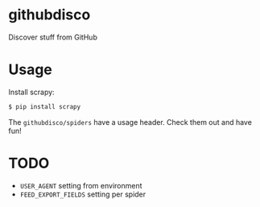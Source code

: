 # githubdisco

Discover stuff from GitHub

# Usage

Install scrapy:

```bash
$ pip install scrapy
```

The `githubdisco/spiders` have a usage header. Check them out and have fun!

# TODO

* `USER_AGENT` setting from environment
* `FEED_EXPORT_FIELDS` setting per spider
